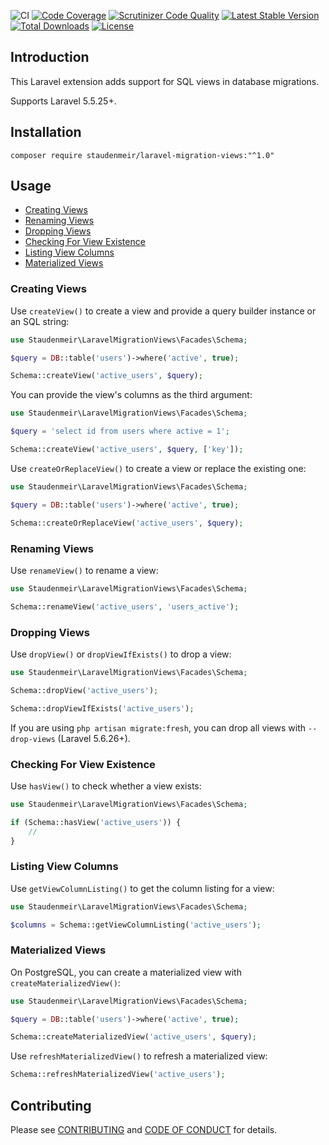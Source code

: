 ![CI](https://github.com/staudenmeir/laravel-migration-views/workflows/CI/badge.svg)
[![Code Coverage](https://scrutinizer-ci.com/g/staudenmeir/laravel-migration-views/badges/coverage.png?b=master)](https://scrutinizer-ci.com/g/staudenmeir/laravel-migration-views/?branch=master)
[![Scrutinizer Code Quality](https://scrutinizer-ci.com/g/staudenmeir/laravel-migration-views/badges/quality-score.png?b=master)](https://scrutinizer-ci.com/g/staudenmeir/laravel-migration-views/?branch=master)
[![Latest Stable Version](https://poser.pugx.org/staudenmeir/laravel-migration-views/v/stable)](https://packagist.org/packages/staudenmeir/laravel-migration-views)
[![Total Downloads](https://poser.pugx.org/staudenmeir/laravel-migration-views/downloads)](https://packagist.org/packages/staudenmeir/laravel-migration-views)
[![License](https://poser.pugx.org/staudenmeir/laravel-migration-views/license)](https://packagist.org/packages/staudenmeir/laravel-migration-views)

## Introduction
This Laravel extension adds support for SQL views in database migrations.

Supports Laravel 5.5.25+.
 
## Installation

    composer require staudenmeir/laravel-migration-views:"^1.0"

## Usage

- [Creating Views](#creating-views)
- [Renaming Views](#renaming-views)
- [Dropping Views](#dropping-views)
- [Checking For View Existence](#checking-for-view-existence)
- [Listing View Columns](#listing-view-columns)
- [Materialized Views](#materialized-views)

### Creating Views

Use `createView()` to create a view and provide a query builder instance or an SQL string:

```php
use Staudenmeir\LaravelMigrationViews\Facades\Schema;

$query = DB::table('users')->where('active', true);

Schema::createView('active_users', $query);
```

You can provide the view's columns as the third argument:

```php
use Staudenmeir\LaravelMigrationViews\Facades\Schema;

$query = 'select id from users where active = 1';

Schema::createView('active_users', $query, ['key']);
```

Use `createOrReplaceView()` to create a view or replace the existing one:

```php
use Staudenmeir\LaravelMigrationViews\Facades\Schema;

$query = DB::table('users')->where('active', true); 

Schema::createOrReplaceView('active_users', $query);
```

### Renaming Views

Use `renameView()` to rename a view:

```php
use Staudenmeir\LaravelMigrationViews\Facades\Schema;

Schema::renameView('active_users', 'users_active');
```

### Dropping Views

Use `dropView()` or `dropViewIfExists()` to drop a view:

```php
use Staudenmeir\LaravelMigrationViews\Facades\Schema;

Schema::dropView('active_users');

Schema::dropViewIfExists('active_users');
```

If you are using `php artisan migrate:fresh`, you can drop all views with `--drop-views` (Laravel 5.6.26+).

### Checking For View Existence

Use `hasView()` to check whether a view exists:

```php
use Staudenmeir\LaravelMigrationViews\Facades\Schema;

if (Schema::hasView('active_users')) {
    //
}
```

### Listing View Columns

Use `getViewColumnListing()` to get the column listing for a view:

```php
use Staudenmeir\LaravelMigrationViews\Facades\Schema;

$columns = Schema::getViewColumnListing('active_users');
```

### Materialized Views

On PostgreSQL, you can create a materialized view with `createMaterializedView()`:

```php
use Staudenmeir\LaravelMigrationViews\Facades\Schema;

$query = DB::table('users')->where('active', true);

Schema::createMaterializedView('active_users', $query);
```

Use `refreshMaterializedView()` to refresh a materialized view:

```php
Schema::refreshMaterializedView('active_users');
```

## Contributing

Please see [CONTRIBUTING](.github/CONTRIBUTING.md) and [CODE OF CONDUCT](.github/CODE_OF_CONDUCT.md) for details.
